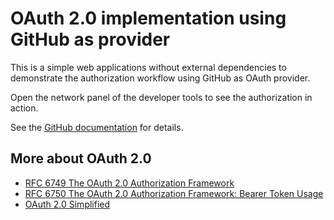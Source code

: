 # OAuth 2.0 implementation using GitHub as provider

This is a simple web applications without external dependencies to demonstrate the authorization workflow using GitHub as OAuth provider.

Open the network panel of the developer tools to see the authorization in action.

See the [GitHub documentation](https://docs.github.com/v3/oauth/) for details.

## More about OAuth 2.0

- [RFC 6749 The OAuth 2.0 Authorization Framework](https://datatracker.ietf.org/doc/html/rfc6749)
- [RFC 6750 The OAuth 2.0 Authorization Framework: Bearer Token Usage](https://datatracker.ietf.org/doc/html/rfc6750)
- [OAuth 2.0 Simplified](https://www.oauth.com/)
